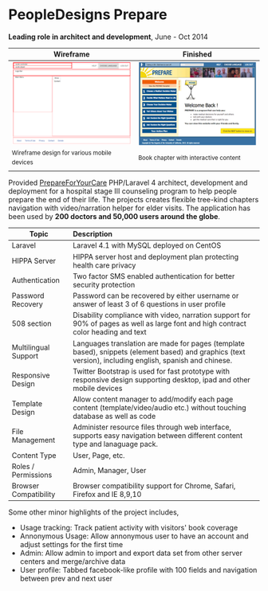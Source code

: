 PeopleDesigns Prepare
=
**Leading role in architect and development**,
June - Oct 2014

| Wireframe     | Finished      |
| ------------- | ------------- |
| ![haha](../images/prepare-wireframe.png) | ![haha](../images/prepare-home.png) |
| <sup>Wireframe design for various mobile devices</sup> | <sup>Book chapter with interactive content</sup> |

Provided [PrepareForYourCare](http://prepare2.peopledesigns.net) PHP/Laravel 4 architect, development and deployment for a hospital stage III counseling program to help people prepare the end of their life. The projects creates flexible tree-kind chapters navigation with video/narration helper for elder visits. The application has been used by **200 doctors and 50,000 users around the globe**.


| Topic        | Description    |
| ------------ |:-------------- |
| Laravel | Laravel 4.1 with MySQL deployed on CentOS |
| HIPPA Server | HIPPA server host and deployment plan protecting health care privacy |
| Authentication | Two factor SMS enabled authentication for better security protection |
| Password Recovery | Password can be recovered by either username or answer of least 3 of 6 questions in user profile |
| 508 section | Disability compliance with video, narration support for 90% of pages as well as large font and high contract color heading and text |
| Multilingual Support | Languages translation are made for pages (template based), snippets (element based) and graphics (text version), including english, spanish and chinese. |
| Responsive Design | Twitter Bootstrap is used for fast prototype with responsive design supporting desktop, ipad and other mobile devices |
| Template Design | Allow content manager to add/modify each page content (template/video/audio etc.) without touching database as well as code |
| File Management | Administer resource files through web interface, supports easy navigation between different content type and lanaguage pack.   |
| Content Type | User, Page, etc. |
| Roles / Permissions | Admin, Manager, User |
| Browser Compatibility | Browser compatibility support for Chrome, Safari,  Firefox and IE 8,9,10 |

Some other minor highlights of the project includes,

* Usage tracking: Track patient activity with visitors' book coverage
* Annonymous Usage: Allow annonymous user to have an account and adjust settings for the first time
* Admin: Allow admin to import and export data set from other server centers and merge/archive data
* User profile: Tabbed facebook-like profile with 100 fields and navigation between prev and next user



